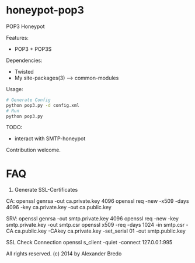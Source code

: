 honeypot-pop3
=============

POP3 Honeypot

Features:
 * POP3 + POP3S

Dependencies:
 * Twisted
 * My site-packages(3) --> common-modules

Usage:
```bash
# Generate Config
python pop3.py -d config.xml
# Run
python pop3.py
```

TODO: 
 * interact with SMTP-honeypot
 
Contribution welcome.

FAQ
===
1) Generate SSL-Certificates

CA:
openssl genrsa -out ca.private.key 4096
openssl req -new -x509 -days 4096 -key ca.private.key -out ca.public.key

SRV:
openssl genrsa -out smtp.private.key 4096
openssl req -new -key smtp.private.key -out smtp.csr
openssl x509 -req -days 1024 -in smtp.csr -CA ca.public.key -CAkey ca.private.key -set_serial 01 -out smtp.public.key

SSL Check Connection
openssl s_client -quiet -connect 127.0.0.1:995

All rights reserved.
(c) 2014 by Alexander Bredo